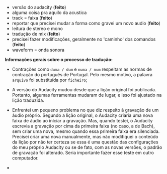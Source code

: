 - versão do audacity (**feito**)
- alguma coisa pra aquilo da acustica
- track = faixa (**feito**)
- reportar que precisei mudar a forma como gravei um novo audio (**feito**)
- leitura de stereo e mono
- tradução de mix (**feito**)
- precisei fazer modificações, geralmente no 'caminho' dos comandos (**feito**)
- waveform = onda sonora


**Informações gerais sobre o processo de tradução:**

- Contrações como `duma / dum` e `numa / num` respeitam as normas de contração do português de Portugal. Pelo mesmo motivo, a palavra `arquivo` foi substituída por `ficheiro`;

- A versão do Audacity mudou desde que a lição original foi publicada. Portanto, algumas ferramentas mudaram de lugar, e isso foi ajustado na lição traduzida.  

- Enfrentei um pequeno problema no que diz respeito à gravação de um áudio próprio. Segundo a lição original, o Audacity criaria uma nova faixa de áudio ao iníciar a gravação. Mas, quando testei, o Audacity escrevia a gravação por cima da primeira faixa (no caso, a de Bach), sem criar uma nova, mesmo quando essa primeira faixa era silenciada. Precisei criar uma nova manualmente, mas não modifiquei o conteúdo da lição por não ter certeza se essa é uma questão das configurações do meu próprio Audacity ou se de fato, com as novas versões, o padrão de gravação foi alterado. Seria importante fazer esse teste em outro computador.

- 

